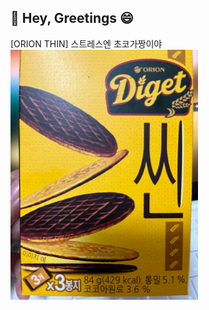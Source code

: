 ## 👋 Hey, Greetings 😄

[ORION THIN] 스트레스엔 초코가짱이야 <br>
<img src="https://github.com/withlionbuddha/notes/blob/8403259d6da28de7b727d48b7815eb07009c79b7/resources/images/2024.10.12-%EB%94%94%EC%A0%80%ED%8A%B8-%EC%8A%A4%ED%8A%B8%EB%A0%88%EC%8A%A4%ED%95%B4%EC%86%8C%EC%97%94%EC%B4%88%EC%BD%94%EA%B0%80%EC%A7%B1%EC%9D%B4%EC%95%BC-0.1.jpeg" width="300">
